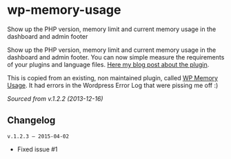 # wp-memory-usage
Show up the PHP version, memory limit and current memory usage in the dashboard and admin footer

Show up the PHP version, memory limit and current memory usage in the dashboard and admin footer. You can now simple measure the requirements of your plugins and language files. [Here my blog post about the plugin](http://alexrabe.boelinger.com/2009/06/14/dear-hoster-we-need-more-memory/).


This is copied from an existing, non maintained plugin, called [WP Memory Usage](https://wordpress.org/plugins/wp-memory-usage/). It had errors in the Wordpress Error Log that were pissing me off :)

_Sourced from v.1.2.2 (2013-12-16)_

## Changelog

`v.1.2.3 — 2015-04-02`  
* Fixed issue #1
